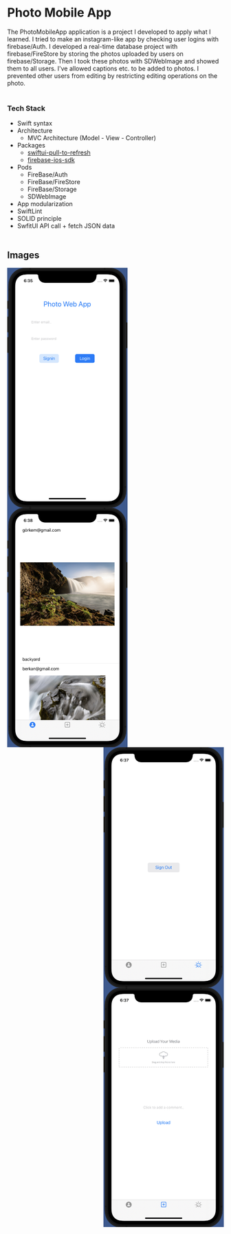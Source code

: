 # Photo Mobile App

The PhotoMobileApp application is a project I developed to apply what I learned. I tried to make an instagram-like app by checking user logins with firebase/Auth. I developed a real-time database project with firebase/FireStore by storing the photos uploaded by users on firebase/Storage. Then I took these photos with SDWebImage and showed them to all users. I've allowed captions etc. to be added to photos. I prevented other users from editing by restricting editing operations on the photo.
<br/><br/>

### Tech Stack
+ Swift syntax
+ Architecture
  - MVC Architecture (Model - View - Controller)
+ Packages
  - [swiftui-pull-to-refresh](https://github.com/globulus/swiftui-pull-to-refresh)
  - [firebase-ios-sdk](https://github.com/firebase/firebase-ios-sdk)
+ Pods
  - FireBase/Auth
  - FireBase/FireStore
  - FireBase/Storage
  - SDWebImage
+ App modularization
+ SwiftLint
+ SOLID principle
+ SwfitUI API call + fetch JSON data
<br/><br/>

## Images
<img src="/Images/login.png" align="left" width="280"/>
<img src="/Images/homepage.png" align="left" width="280"/>
<img src="/Images/settings.png" align="right" width="280"/>
<img src="/Images/upload.png" align="right" width="280"/>

